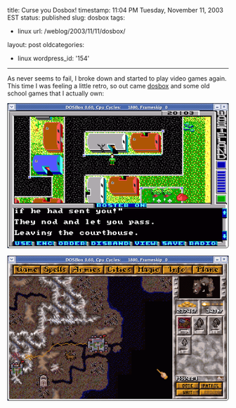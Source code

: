 title: Curse you Dosbox!
timestamp: 11:04 PM Tuesday, November 11, 2003 EST
status: published
slug: dosbox
tags:
- linux
url: /weblog/2003/11/11/dosbox/

layout: post
oldcategories:
- linux
wordpress_id: '154'

---

As never seems to fail, I broke down and started to play video games again.
This time I was feeling a little retro, so out came [dosbox](http://dosbox.sourceforge.net/) and some old school games that
I actually own:



![Wasteland](/resources/images/blog/wasteland.png)  

![Master of Magic](/resources/images/blog/masterOfMagic.png)
